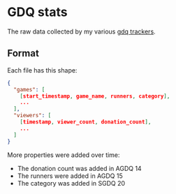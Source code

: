 # GDQ stats

The raw data collected by my various [gdq trackers](https://gdq.alligatr.co.uk).

## Format

Each file has this shape:

```json
{
  "games": [
    [start_timestamp, game_name, runners, category],
    ...
  ],
  "viewers": [
    [timestamp, viewer_count, donation_count],
    ...
  ]
}
```

More properties were added over time:
- The donation count was added in AGDQ 14
- The runners were added in AGDQ 15
- The category was added in SGDQ 20
